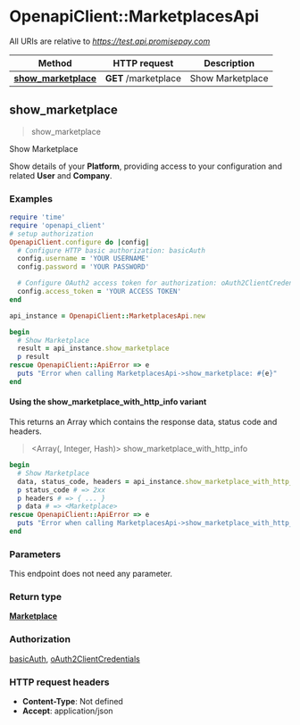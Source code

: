 # OpenapiClient::MarketplacesApi

All URIs are relative to *https://test.api.promisepay.com*

| Method | HTTP request | Description |
| ------ | ------------ | ----------- |
| [**show_marketplace**](MarketplacesApi.md#show_marketplace) | **GET** /marketplace | Show Marketplace |


## show_marketplace

> <Marketplace> show_marketplace

Show Marketplace

Show details of your **Platform**, providing access to your configuration and related **User** and **Company**.

### Examples

```ruby
require 'time'
require 'openapi_client'
# setup authorization
OpenapiClient.configure do |config|
  # Configure HTTP basic authorization: basicAuth
  config.username = 'YOUR USERNAME'
  config.password = 'YOUR PASSWORD'

  # Configure OAuth2 access token for authorization: oAuth2ClientCredentials
  config.access_token = 'YOUR ACCESS TOKEN'
end

api_instance = OpenapiClient::MarketplacesApi.new

begin
  # Show Marketplace
  result = api_instance.show_marketplace
  p result
rescue OpenapiClient::ApiError => e
  puts "Error when calling MarketplacesApi->show_marketplace: #{e}"
end
```

#### Using the show_marketplace_with_http_info variant

This returns an Array which contains the response data, status code and headers.

> <Array(<Marketplace>, Integer, Hash)> show_marketplace_with_http_info

```ruby
begin
  # Show Marketplace
  data, status_code, headers = api_instance.show_marketplace_with_http_info
  p status_code # => 2xx
  p headers # => { ... }
  p data # => <Marketplace>
rescue OpenapiClient::ApiError => e
  puts "Error when calling MarketplacesApi->show_marketplace_with_http_info: #{e}"
end
```

### Parameters

This endpoint does not need any parameter.

### Return type

[**Marketplace**](Marketplace.md)

### Authorization

[basicAuth](../README.md#basicAuth), [oAuth2ClientCredentials](../README.md#oAuth2ClientCredentials)

### HTTP request headers

- **Content-Type**: Not defined
- **Accept**: application/json

